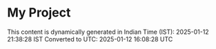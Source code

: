 # My Project

This content is dynamically generated in Indian Time (IST): 2025-01-12 21:38:28 IST
Converted to UTC: 2025-01-12 16:08:28 UTC
